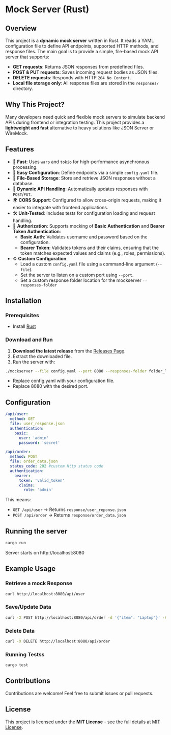 # Mock Server (Rust)

## Overview
This project is a **dynamic mock server** written in Rust. It reads a YAML configuration file to define API endpoints, supported HTTP methods, and response files. The main goal is to provide a simple, file-based mock API server that supports:

- **GET requests**: Returns JSON responses from predefined files.
- **POST & PUT requests**: Saves incoming request bodies as JSON files.
- **DELETE requests**: Responds with HTTP `204 No Content`.
- **Local file storage only**: All response files are stored in the `responses/` directory.

## Why This Project?
Many developers need quick and flexible mock servers to simulate backend APIs during frontend or integration testing. This project provides a **lightweight and fast** alternative to heavy solutions like JSON Server or WireMock.

## Features
- 🚀 **Fast**: Uses `warp` and `tokio` for high-performance asynchronous processing.
- 📜 **Easy Configuration**: Define endpoints via a simple `config.yaml` file.
- 💾 **File-Based Storage**: Store and retrieve JSON responses without a database.
- 🔄 **Dynamic API Handling**: Automatically updates responses with `POST`/`PUT`.
- 🌍 **CORS Support**: Configured to allow cross-origin requests, making it easier to integrate with frontend applications.
- 🛠 **Unit-Tested**: Includes tests for configuration loading and request handling.
- 🔐 **Authorization**: Supports mocking of **Basic Authentication** and **Bearer Token Authentication**:
    - **Basic Auth**: Validates username and password based on the configuration.
    - **Bearer Token**: Validates tokens and their claims, ensuring that the token matches expected values and claims (e.g., roles, permissions).
- ⚙️ **Custom Configuration**:
  - Load a custom `config.yaml` file using a command-line argument (`--file`).
  - Set the server to listen on a custom port using `--port`.
  - Set a custom response folder location for the mockserver `--responses-folder`

## Installation
### Prerequisites
- Install [Rust](https://www.rust-lang.org/tools/install)

### Download and Run
1. **Download the latest release** from the [Releases Page](https://github.com/sfeSantos/mockserver/releases).
2. Extract the downloaded file.
3. Run the server with:
```sh
./mockserver --file config.yaml --port 8080 --responses-folder folder_location
```
- Replace config.yaml with your configuration file.
- Replace 8080 with the desired port.

## Configuration
```yaml
/api/user:
  method: GET
  file: user_response.json
  authentication:
    basic:
      user: 'admin'
      password: 'secret'

/api/order:
  method: POST
  file: order_data.json
  status_code: 202 #custom Http status code
  authentication:
    bearer:
      token: 'valid_token'
      claims:
        role: 'admin'
```
This means:
- `GET /api/user` &rarr; Returns `response/user_reponse.json`
- `POST /api/order` &rarr; Returns `response/order_data.json`

## Running the server
```sh
cargo run
```
Server starts on http://localhost:8080

## Example Usage
### Retrieve a mock Response

```sh
curl http://localhost:8080/api/user
```

### Save/Update Data
```sh
curl -X POST http://localhost:8080/api/order -d '{"item": "Laptop"}' -H "Content-Type: application/json"
```

### Delete Data
```sh
curl -X DELETE http://localhost:8080/api/order
```

### Running Testss
```sh
cargo test
```

## Contributions
Contributions are welcome! Feel free to submit issues or pull requests.

## License
This project is licensed under the **MIT License** - see the full details at [MIT License](https://mit-license.org/).
